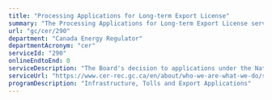 ```yaml
---
title: "Processing Applications for Long-term Export License"
summary: "The Processing Applications for Long-term Export License service from Canada Energy Regulator is not available end-to-end online, according to the GC Service Inventory."
url: "gc/cer/290"
department: "Canada Energy Regulator"
departmentAcronym: "cer"
serviceId: "290"
onlineEndtoEnd: 0
serviceDescription: "The Board's decision to applications under the National Energy Board Act, Part VI for long-term export license. The Commission's decision to applications under the Canadian Energy Regulator Act, Part 7 for long-term export license."
serviceUrl: "https://www.cer-rec.gc.ca/en/about/who-we-are-what-we-do/service-standards/index.html"
programDescription: "Infrastructure, Tolls and Export Applications"
---
```


